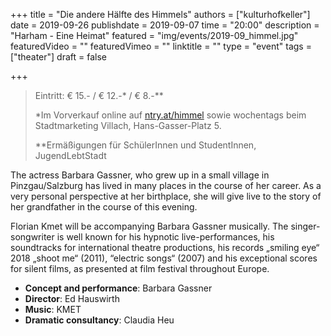 +++
title = "Die andere Hälfte des Himmels"
authors = ["kulturhofkeller"]
date = 2019-09-26
publishdate = 2019-09-07
time = "20:00"
description = "Harham - Eine Heimat"
featured = "img/events/2019-09_himmel.jpg"
featuredVideo = ""
featuredVimeo = ""
linktitle = ""
type = "event"
tags = ["theater"]
draft = false

+++


> Eintritt: € 15.- / € 12.-\* / € 8.-\*\*
>
> \*Im Vorverkauf online auf [ntry.at/himmel](ntry.at/himmel) sowie wochentags beim  Stadtmarketing Villach, Hans-Gasser-Platz 5.
>
> \*\*Ermäßigungen für SchülerInnen und StudentInnen, JugendLebtStadt

The actress Barbara Gassner, who grew up in a small village in Pinzgau/Salzburg has lived in many places in the course of her career. As a very personal perspective at her birthplace, she will give live to the story of her grandfather in the course of this evening.

Florian Kmet will be accompanying Barbara Gassner musically. The singer-songwriter is well known for his hypnotic live-performances, his soundtracks for international theatre productions, his records „smiling eye“ 2018 „shoot me“ (2011), “electric songs“ (2007) and his exceptional scores for silent films, as presented at film festival throughout Europe.

- **Concept and performance**: Barbara Gassner
- **Director**: Ed Hauswirth
- **Music**: KMET
- **Dramatic consultancy**: Claudia Heu
